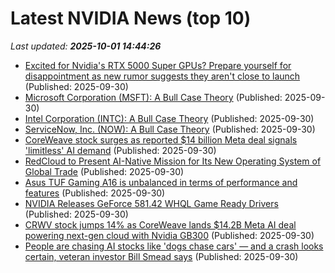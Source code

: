# Latest NVIDIA News (top 10)
_Last updated: **2025-10-01 14:44:26**_

- [Excited for Nvidia's RTX 5000 Super GPUs? Prepare yourself for disappointment as new rumor suggests they aren't close to launch](https://www.techradar.com/computing/gpu/excited-for-nvidias-rtx-5000-super-gpus-prepare-yourself-for-disappointment-as-new-rumor-suggests-they-arent-close-to-launch) (Published: 2025-09-30)
- [Microsoft Corporation (MSFT): A Bull Case Theory](https://finance.yahoo.com/news/microsoft-corporation-msft-bull-case-144323663.html) (Published: 2025-09-30)
- [Intel Corporation (INTC): A Bull Case Theory](https://finance.yahoo.com/news/intel-corporation-intc-bull-case-144310896.html) (Published: 2025-09-30)
- [ServiceNow, Inc. (NOW): A Bull Case Theory](https://finance.yahoo.com/news/servicenow-inc-now-bull-case-144218564.html) (Published: 2025-09-30)
- [CoreWeave stock surges as reported $14 billion Meta deal signals 'limitless' AI demand](https://biztoc.com/x/c37071c991f4836c) (Published: 2025-09-30)
- [RedCloud to Present AI-Native Mission for Its New Operating System of Global Trade](https://www.globenewswire.com/news-release/2025/09/30/3158808/0/en/RedCloud-to-Present-AI-Native-Mission-for-Its-New-Operating-System-of-Global-Trade.html) (Published: 2025-09-30)
- [Asus TUF Gaming A16 is unbalanced in terms of performance and features](https://www.notebookcheck.net/Asus-TUF-Gaming-A16-is-unbalanced-in-terms-of-performance-and-features.1126610.0.html) (Published: 2025-09-30)
- [NVIDIA Releases GeForce 581.42 WHQL Game Ready Drivers](https://www.techpowerup.com/341499/nvidia-releases-geforce-581-42-whql-game-ready-drivers) (Published: 2025-09-30)
- [CRWV stock jumps 14% as CoreWeave lands $14.2B Meta AI deal powering next-gen cloud with Nvidia GB300](https://economictimes.indiatimes.com/news/international/us/crwv-stock-jumps-14-as-coreweave-lands-14-2b-meta-ai-deal-powering-next-gen-cloud-with-nvidia-gb300-coreweave-stock-surged-strongly-today-september-30-2025-rising-about-14-27-and-closing-near-140-per-share-on-nasdaq/articleshow/124237400.cms) (Published: 2025-09-30)
- [People are chasing AI stocks like 'dogs chase cars' — and a crash looks certain, veteran investor Bill Smead says](https://www.businessinsider.com/ai-stocks-bubble-crash-smead-market-outlook-nvidia-openai-tech-2025-9) (Published: 2025-09-30)
